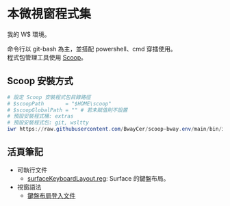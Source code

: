 本微視窗程式集
=======


我的 W$ 環境。

命令行以 git-bash 為主，並搭配 powershell、cmd 穿插使用。<br>
程式包管理工具使用 [Scoop](https://scoop.sh)。



## Scoop 安裝方式


```ps1
# 設定 Scoop 安裝程式包目錄路徑
# $scoopPath       = "$HOME\scoop"
# $scoopGlobalPath = "" # 若未賦值則不設置
# 預設安裝程式桶: extras
# 預設安裝程式包: git, wsltty
iwr https://raw.githubusercontent.com/BwayCer/scoop-bway.env/main/bin/installTerminal.ps1 | iex
```



## 活頁筆記


* 可執行文件
  * [surfaceKeyboardLayout.reg](./bin/surfaceKeyboardLayout.reg): Surface 的鍵盤布局。
* 視窗語法
  * [鍵盤布局登入文件](./looseLeaf/windowsCode/keyboardLayoutRegistry.md)

